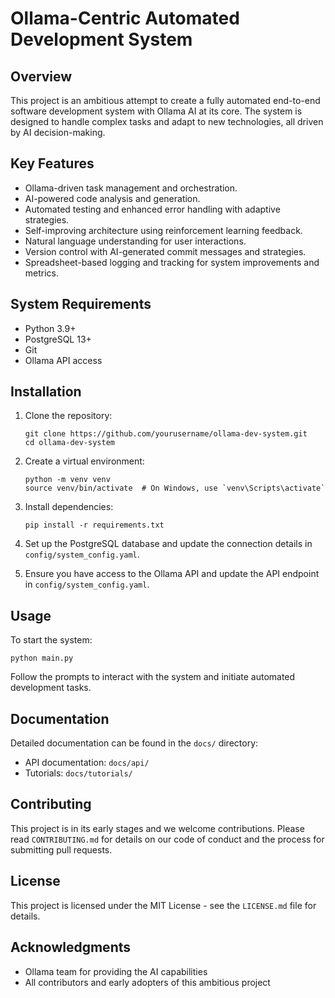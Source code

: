 # Ollama-Centric Automated Development System

## Overview

This project is an ambitious attempt to create a fully automated end-to-end software development system with Ollama AI at its core. The system is designed to handle complex tasks and adapt to new technologies, all driven by AI decision-making.

## Key Features

- Ollama-driven task management and orchestration.
- AI-powered code analysis and generation.
- Automated testing and enhanced error handling with adaptive strategies.
- Self-improving architecture using reinforcement learning feedback.
- Natural language understanding for user interactions.
- Version control with AI-generated commit messages and strategies.
- Spreadsheet-based logging and tracking for system improvements and metrics.

## System Requirements

- Python 3.9+
- PostgreSQL 13+
- Git
- Ollama API access

## Installation

1. Clone the repository:
   ```
   git clone https://github.com/yourusername/ollama-dev-system.git
   cd ollama-dev-system
   ```

2. Create a virtual environment:
   ```
   python -m venv venv
   source venv/bin/activate  # On Windows, use `venv\Scripts\activate`
   ```

3. Install dependencies:
   ```
   pip install -r requirements.txt
   ```

4. Set up the PostgreSQL database and update the connection details in `config/system_config.yaml`.

5. Ensure you have access to the Ollama API and update the API endpoint in `config/system_config.yaml`.

## Usage

To start the system:

```
python main.py
```

Follow the prompts to interact with the system and initiate automated development tasks.

## Documentation

Detailed documentation can be found in the `docs/` directory:

- API documentation: `docs/api/`
- Tutorials: `docs/tutorials/`

## Contributing

This project is in its early stages and we welcome contributions. Please read `CONTRIBUTING.md` for details on our code of conduct and the process for submitting pull requests.

## License

This project is licensed under the MIT License - see the `LICENSE.md` file for details.

## Acknowledgments

- Ollama team for providing the AI capabilities
- All contributors and early adopters of this ambitious project
